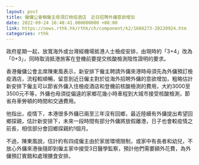 ```yaml
---
layout: post
title: 僱傭公會稱僱主毋須訂檢疫酒店　近日招聘外傭意欲增加
date: 2022-09-24 16:48:41.000000000 +08:00
link: https://news.rthk.hk/rthk/ch/component/k2/1668273-20220924.htm
categories: rthk
---
```


政府星期一起，放寬海外或台灣經機場抵港人士檢疫安排，由現時的「3+4」改為「0+3」，同時取消抵港旅客在登機前要提交核酸檢測陰性證明的要求。

香港僱傭公會主席陳東風表示，新安排下僱主聘請外傭來港時毋須先為外傭預訂檢疫酒店，流程較順暢，留意到近日僱主對於從海外招聘外傭的意欲增加，粗略估計新安排下僱主可以節省外傭入住檢疫酒店和登機前核酸檢測的費用，大約3000至3500元不等，外傭也毋須從偏遠的家鄉花幾小時車程到大城市接受核酸檢測，節省舟車勞頓的時間和交通費用。

他指出，疫情下，本港很多外傭已兩至三年沒有回鄉，最近陸續有外傭提出希望回鄉探親，估計新安排下，未來一段時間有部分外傭將放假離港，日子也會較疫情之前長，相信部分會回鄉探親約1個月。

不過，陳東風說，估計約有四成僱主由於家居環境限制，或家中有長者和幼兒，不放心外傭來港後隨即到僱主家中接受3日醫學監察，預計他們需要額外花費，為外傭預訂賓館和處理膳食安排。
